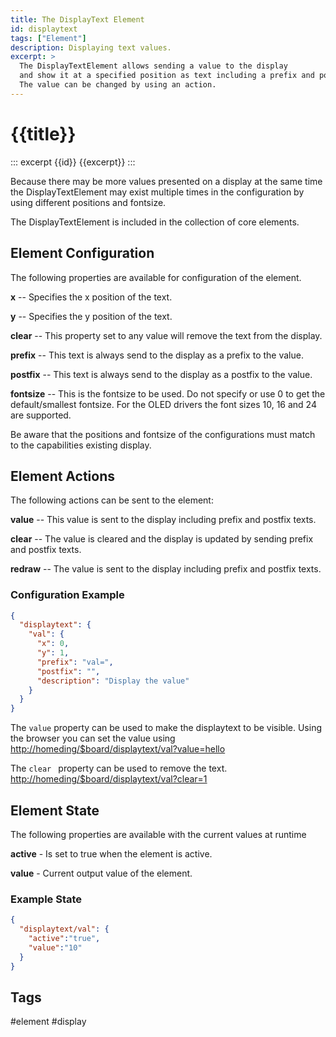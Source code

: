 ```yaml
---
title: The DisplayText Element
id: displaytext
tags: ["Element"]
description: Displaying text values.
excerpt: >
  The DisplayTextElement allows sending a value to the display
  and show it at a specified position as text including a prefix and postfix.
  The value can be changed by using an action.
---
```


# {{title}}

::: excerpt {{id}}
{{excerpt}}
:::

Because there may be more values presented on a display at the same time the
DisplayTextElement may exist multiple times in the configuration by using different positions and fontsize.

The DisplayTextElement is included in the collection of core elements.


## Element Configuration

The following properties are available for configuration of the element.

<object data="/element.svg?displaytext" type="image/svg+xml"></object>

**x** -- Specifies the x position of the text.                                                          

**y** -- Specifies the y position of the text.                                                          

**clear** -- This property set to any value will remove the text from the display.                          

**prefix** -- This text is always send to the display as a prefix to the value.                              

**postfix** -- This text is always send to the display as a postfix to the value.                             

**fontsize** -- This is the fontsize to be used. Do not specify or use 0 to get the default/smallest fontsize. 
For the OLED drivers the font sizes 10, 16 and 24 are supported.

Be aware that the positions and fontsize of the configurations must match to the capabilities existing display.


## Element Actions

The following actions can be sent to the element:

**value** -- This value is sent to the display including prefix and postfix texts.

**clear** -- The value is cleared and the display is updated by sending prefix and postfix texts.

**redraw** -- The value is sent to the display including prefix and postfix texts.                                                        


### Configuration Example


``` json
{
  "displaytext": {
    "val": {
      "x": 0,
      "y": 1,
      "prefix": "val=",
      "postfix": "",
      "description": "Display the value"
    }
  }
}
```

The `value` property can be used to make the displaytext to be visible. Using the browser you can set the value using <http://homeding/$board/displaytext/val?value=hello>

The `clear ` property can be used to remove the text. <http://homeding/$board/displaytext/val?clear=1>


## Element State

The following properties are available with the current values at runtime

**active** - Is set to true when the element is active.

**value** - Current output value of the element.


### Example State

``` json
{
  "displaytext/val": {
    "active":"true",
    "value":"10"
  }
}
```

## Tags
#element #display
